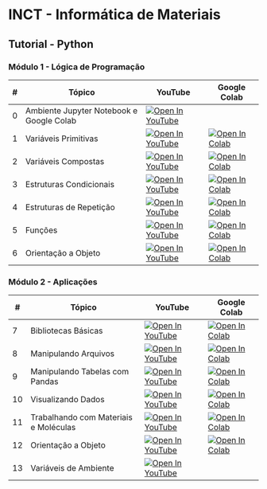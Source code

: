 # INCT - Informática de Materiais

## Tutorial - Python

### Módulo 1 - Lógica de Programação

| #  | Tópico                         | YouTube                                                                                     | Google Colab                                                                                                                       |
|----|---------------------------------|---------------------------------------------------------------------------------------------|------------------------------------------------------------------------------------------------------------------------------------|
| 0  | Ambiente Jupyter Notebook e Google Colab | [![Open In YouTube](https://img.shields.io/badge/YouTube-FF0000?logo=youtube&logoColor=white&size=small)](https://www.youtube.com/watch?v=KDVBUPgVHgs)                             |                                                                                                                                    |
| 1  | Variáveis Primitivas            | [![Open In YouTube](https://img.shields.io/badge/YouTube-FF0000?logo=youtube&logoColor=white&size=small)](https://www.youtube.com/watch?v=KDVBUPgVHgs)                             | [![Open In Colab](https://colab.research.google.com/assets/colab-badge.svg)](https://colab.research.google.com/github/simcomat/INCT-MatInfo-Tutoriais/blob/main/notebooks/python_modulo1/01-VariaveisPrimitivas.ipynb) |
| 2  | Variáveis Compostas             | [![Open In YouTube](https://img.shields.io/badge/YouTube-FF0000?logo=youtube&logoColor=white&size=small)](https://www.youtube.com/watch?v=KDVBUPgVHgs)                             | [![Open In Colab](https://colab.research.google.com/assets/colab-badge.svg)](https://colab.research.google.com/github/simcomat/INCT-MatInfo-Tutoriais/blob/main/notebooks/python_modulo1/02-VariaveisCompostas.ipynb) |
| 3  | Estruturas Condicionais         | [![Open In YouTube](https://img.shields.io/badge/YouTube-FF0000?logo=youtube&logoColor=white&size=small)](https://www.youtube.com/watch?v=KDVBUPgVHgs)                             | [![Open In Colab](https://colab.research.google.com/assets/colab-badge.svg)](https://colab.research.google.com/github/simcomat/INCT-MatInfo-Tutoriais/blob/main/notebooks/python_modulo1/03-EstruturasCondicionais.ipynb) |
| 4  | Estruturas de Repetição         | [![Open In YouTube](https://img.shields.io/badge/YouTube-FF0000?logo=youtube&logoColor=white&size=small)](https://www.youtube.com/watch?v=KDVBUPgVHgs)                             | [![Open In Colab](https://colab.research.google.com/assets/colab-badge.svg)](https://colab.research.google.com/github/simcomat/INCT-MatInfo-Tutoriais/blob/main/notebooks/python_modulo1/04-EstruturasdeRepetica.ipynb) |
| 5  | Funções                         | [![Open In YouTube](https://img.shields.io/badge/YouTube-FF0000?logo=youtube&logoColor=white&size=small)](https://www.youtube.com/watch?v=KDVBUPgVHgs)                             | [![Open In Colab](https://colab.research.google.com/assets/colab-badge.svg)](https://colab.research.google.com/github/simcomat/INCT-MatInfo-Tutoriais/blob/main/notebooks/python_modulo1/05-Funcoes.ipynb) |
| 6  | Orientação a Objeto             | [![Open In YouTube](https://img.shields.io/badge/YouTube-FF0000?logo=youtube&logoColor=white&size=small)](https://www.youtube.com/watch?v=KDVBUPgVHgs)                             | [![Open In Colab](https://colab.research.google.com/assets/colab-badge.svg)](https://colab.research.google.com/github/simcomat/INCT-MatInfo-Tutoriais/blob/main/notebooks/python_modulo1/06-POO.ipynb) |

### Módulo 2 - Aplicações

| #  | Tópico                             | YouTube                                                                                     | Google Colab                                                                                                                       |
|----|------------------------------------|---------------------------------------------------------------------------------------------|------------------------------------------------------------------------------------------------------------------------------------|
| 7  | Bibliotecas Básicas               | [![Open In YouTube](https://img.shields.io/badge/YouTube-FF0000?logo=youtube&logoColor=white&size=small)](https://www.youtube.com/watch?v=KDVBUPgVHgs)                             | [![Open In Colab](https://colab.research.google.com/assets/colab-badge.svg)](https://colab.research.google.com/github/simcomat/webminicurso_ai4physics/blob/main/notebooks/1-Classificacao.ipynb) |
| 8  | Manipulando Arquivos              | [![Open In YouTube](https://img.shields.io/badge/YouTube-FF0000?logo=youtube&logoColor=white&size=small)](https://www.youtube.com/watch?v=KDVBUPgVHgs)                             | [![Open In Colab](https://colab.research.google.com/assets/colab-badge.svg)](https://colab.research.google.com/github/simcomat/webminicurso_ai4physics/blob/main/notebooks/2-Regressao.ipynb) |
| 9  | Manipulando Tabelas com Pandas    | [![Open In YouTube](https://img.shields.io/badge/YouTube-FF0000?logo=youtube&logoColor=white&size=small)](https://www.youtube.com/watch?v=KDVBUPgVHgs)                             | [![Open In Colab](https://colab.research.google.com/assets/colab-badge.svg)](https://colab.research.google.com/github/simcomat/webminicurso_ai4physics/blob/main/notebooks/3-NaoSupervisionado_e_NLP.ipynb) |
| 10 | Visualizando Dados                | [![Open In YouTube](https://img.shields.io/badge/YouTube-FF0000?logo=youtube&logoColor=white&size=small)](https://www.youtube.com/watch?v=KDVBUPgVHgs)                             | [![Open In Colab](https://colab.research.google.com/assets/colab-badge.svg)](https://colab.research.google.com/github/simcomat/webminicurso_ai4physics/blob/main/notebooks/4-AprendizadoProfundo.ipynb) |
| 11 | Trabalhando com Materiais e Moléculas | [![Open In YouTube](https://img.shields.io/badge/YouTube-FF0000?logo=youtube&logoColor=white&size=small)](https://www.youtube.com/watch?v=KDVBUPgVHgs)                             | [![Open In Colab](https://colab.research.google.com/assets/colab-badge.svg)](https://colab.research.google.com/github/simcomat/webminicurso_ai4physics/blob/main/notebooks/4-AprendizadoProfundo.ipynb) |
| 12 | Orientação a Objeto               | [![Open In YouTube](https://img.shields.io/badge/YouTube-FF0000?logo=youtube&logoColor=white&size=small)](https://www.youtube.com/watch?v=KDVBUPgVHgs)                             | [![Open In Colab](https://colab.research.google.com/assets/colab-badge.svg)](https://colab.research.google.com/github/simcomat/webminicurso_ai4physics/blob/main/notebooks/4-AprendizadoProfundo.ipynb) |
| 13 | Variáveis de Ambiente             | [![Open In YouTube](https://img.shields.io/badge/YouTube-FF0000?logo=youtube&logoColor=white&size=small)](https://www.youtube.com/watch?v=KDVBUPgVHgs)                             |                                                                                                                                    |
